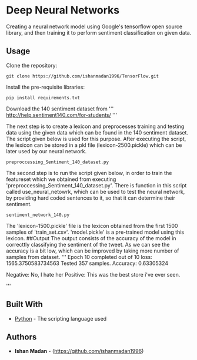 # Deep Neural Networks

Creating a neural network model using Google's tensorflow open source library, and then training it to perform sentiment classification on given data.

## Usage

Clone the repository:

```
git clone https://github.com/ishanmadan1996/TensorFlow.git
```

Install the pre-requisite libraries:

```
pip install requirements.txt
```
Download the 140 sentiment dataset from 
'''
http://help.sentiment140.com/for-students/
'''

The next step is to create a lexicon and preprocesses training and testing data using the given data which can be found in the 140 sentiment dataset. The script given below is used for this purpose. After executing the script, the lexicon can be stored in a pkl file (lexicon-2500.pickle) which can be later used by our neural network.
```
preproccessing_Sentiment_140_dataset.py
```

The second step is to run the script given below, in order to train the featureset which we obtained from executing 'preproccessing_Sentiment_140_dataset.py'. There is function in this script called use_neural_netowrk, which can be used to test the neural network, by providing hard coded sentences to it, so that it can determine their sentiment.
```
sentiment_network_140.py
```
The 'lexicon-1500.pickle' file is the lexicon obtained from the first 1500 samples of 'train_set.csv'. 'model.pickle' is a pre-trained model using this lexicon.
##Output
The output consists of the accuracy of the model in correcttly classifying the sentiment of the tweet. As we can see the accuracy is a bit low, which can be improved by taking more number of samples from dataset.
'''
Epoch 10 completed out of 10 loss: 1565.3750583734563
Tested 357 samples.
Accuracy: 0.63305324

Negative: No, I hate her
Positive: This was the best store i've ever seen.

'''
## Built With

* [Python](https://www.python.org/doc/) - The scripting language used

## Authors

* **Ishan Madan** - (https://github.com/ishanmadan1996)

